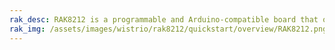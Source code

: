 ```yaml
---
rak_desc: RAK8212 is a programmable and Arduino-compatible board that offers several connectivity options like NB-IoT, Bluetooth 5.0, and GPS. It also has a built-in sensor of accelerometer, light sensor, and barometric sensor resulting in ultra-power and high-performance of the board.
rak_img: /assets/images/wistrio/rak8212/quickstart/overview/RAK8212.png
---
```


<rk-redirect to="/Product-Categories/WisTrio/RAK8212/Overview/" />